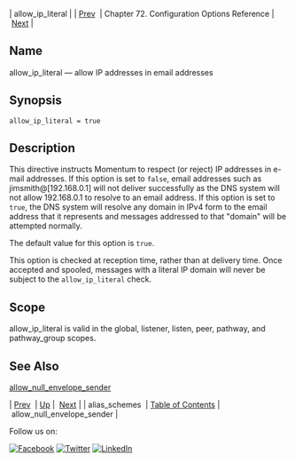 | allow_ip_literal |
| [Prev](conf.ref.alias_schemes.php)  | Chapter 72. Configuration Options Reference |  [Next](conf.ref.allow_null_envelope_sender.php) |

<a name="conf.ref.allow_ip_literal"></a>
## Name

allow_ip_literal — allow IP addresses in email addresses

## Synopsis

`allow_ip_literal = true`

<a name="idp23493760"></a>
## Description

This directive instructs Momentum to respect (or reject) IP addresses in e-mail addresses. If this option is set to `false`, email addresses such as jimsmith@[192.168.0.1] will not deliver successfully as the DNS system will not allow 192.168.0.1 to resolve to an email address. If this option is set to `true`, the DNS system will resolve any domain in IPv4 form to the email address that it represents and messages addressed to that "domain" will be attempted normally.

The default value for this option is `true`.

This option is checked at reception time, rather than at delivery time. Once accepted and spooled, messages with a literal IP domain will never be subject to the `allow_ip_literal` check.

<a name="idp23498832"></a>
## Scope

allow_ip_literal is valid in the global, listener, listen, peer, pathway, and pathway_group scopes.

<a name="idp23500720"></a>
## See Also

[allow_null_envelope_sender](conf.ref.allow_null_envelope_sender.php "allow_null_envelope_sender")

| [Prev](conf.ref.alias_schemes.php)  | [Up](config.options.ref.php) |  [Next](conf.ref.allow_null_envelope_sender.php) |
| alias_schemes  | [Table of Contents](index.php) |  allow_null_envelope_sender |

Follow us on:

[![Facebook](https://support.messagesystems.com/images/icon-facebook.png)](http://www.facebook.com/messagesystems) [![Twitter](https://support.messagesystems.com/images/icon-twitter.png)](http://twitter.com/#!/MessageSystems) [![LinkedIn](https://support.messagesystems.com/images/icon-linkedin.png)](http://www.linkedin.com/company/message-systems)
